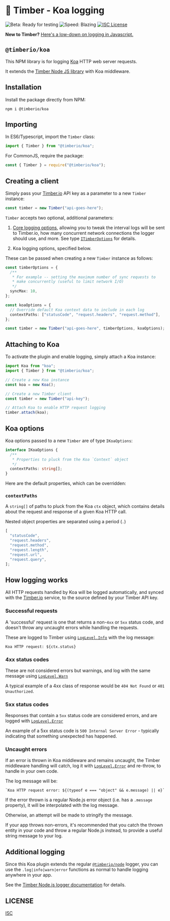 # 🌲 Timber - Koa logging

![Beta: Ready for testing](https://img.shields.io/badge/early_release-beta-green.svg)
![Speed: Blazing](https://img.shields.io/badge/speed-blazing%20%F0%9F%94%A5-brightgreen.svg)
[![ISC License](https://img.shields.io/badge/license-ISC-ff69b4.svg)](LICENSE.md)

**New to Timber?** [Here's a low-down on logging in Javascript.](https://github.com/timberio/timber-js)

## `@timberio/koa`

This NPM library is for logging [Koa](https://koajs.com/) HTTP web server requests.

It extends the [Timber Node JS library](https://github.com/timberio/timber-js/tree/master/packages/node) with Koa middleware.

## Installation

Install the package directly from NPM:

```
npm i @timberio/koa
```

## Importing

In ES6/Typescript, import the `Timber` class:

```typescript
import { Timber } from "@timberio/koa";
```

For CommonJS, require the package:

```js
const { Timber } = require("@timberio/koa");
```

## Creating a client

Simply pass your [Timber.io](https://timber.io) API key as a parameter to a new `Timber` instance:

```typescript
const timber = new Timber("api-goes-here");
```

`Timber` accepts two optional, additional parameters:

1. [Core logging options](https://github.com/timberio/timber-js/tree/master/packages/types#itimberoptions), allowing you to tweak the interval logs will be sent to Timber.io, how many concurrent network connections the logger should use, and more. See type [`ITimberOptions`](https://github.com/timberio/timber-js/tree/master/packages/types#itimberoptions) for details.

2. Koa logging options, specified below.

These can be passed when creating a new `Timber` instance as follows:

```typescript
const timberOptions = {
  /**
   * For example -- setting the maximum number of sync requests to
   * make concurrently (useful to limit network I/O)
   */
  syncMax: 10,
};

const koaOptions = {
  // Override default Koa context data to include in each log
  contextPaths: ["statusCode", "request.headers", "request.method"],
};

const timber = new Timber("api-goes-here", timberOptions, koaOptions);
```

## Attaching to Koa

To activate the plugin and enable logging, simply attach a Koa instance:

```typescript
import Koa from "koa";
import { Timber } from "@timberio/koa";

// Create a new Koa instance
const koa = new Koa();

// Create a new Timber client
const timber = new Timber("api-key");

// Attach Koa to enable HTTP request logging
timber.attach(koa);
```

## Koa options

Koa options passed to a new `Timber` are of type `IKoaOptions`:

```typescript
interface IKoaOptions {
  /**
   * Properties to pluck from the Koa `Context` object
   */
  contextPaths: string[];
}
```

Here are the default properties, which can be overridden:

### `contextPaths`

A `string[]` of paths to pluck from the Koa `ctx` object, which contains details about the request and response of a given Koa HTTP call.

Nested object properties are separated using a period (`.`)

```js
[
  "statusCode",
  "request.headers",
  "request.method",
  "request.length",
  "request.url",
  "request.query",
];
```

## How logging works

All HTTP requests handled by Koa will be logged automatically, and synced with the [Timber.io](https://timber.io) service, to the source defined by your Timber API key.

### Successful requests

A 'successful' request is one that returns a non-`4xx` or `5xx` status code, and doesn't throw any uncaught errors while handling the requests.

These are logged to Timber using [`LogLevel.Info`](https://github.com/timberio/timber-js/tree/master/packages/types#loglevel) with the log message:

```
Koa HTTP request: ${ctx.status}
```

### 4xx status codes

These are not considered errors but warnings, and log with the same message using [`LogLevel.Warn`](https://github.com/timberio/timber-js/tree/master/packages/types#loglevel)

A typical example of a 4xx class of response would be `404 Not Found` or `401 Unauthorized`.

### 5xx status codes

Responses that contain a `5xx` status code are considered errors, and are logged with [`LogLevel.Error`](https://github.com/timberio/timber-js/tree/master/packages/types#loglevel)

An example of a 5xx status code is `500 Internal Server Error` - typically indicating that something unexpected has happened.

### Uncaught errors

If an error is thrown in Koa middleware and remains uncaught, the Timber middleware handling will catch, log it with [`LogLevel.Error`](https://github.com/timberio/timber-js/tree/master/packages/types#loglevel) and re-throw, to handle in your own code.

The log message will be:

```
`Koa HTTP request error: ${(typeof e === "object" && e.message) || e}`
```

If the error thrown is a regular Node.js error object (i.e. has a `.message` property), it will be interpolated with the log message.

Otherwise, an attempt will be made to stringify the message.

If your app throws non-errors, it's recommended that you catch the thrown entity in your code and throw a regular Node.js instead, to provide a useful string message to your log.

## Additional logging

Since this Koa plugin extends the regular [`@timberio/node`](https://github.com/timberio/timber-js/tree/master/packages/node) logger, you can use the `.log|info|warn|error` functions as normal to handle logging anywhere in your app.

See the [Timber Node.js logger documentation](https://github.com/timberio/timber-js/tree/master/packages/node#documentation) for details.

## LICENSE

[ISC](LICENSE.md)
